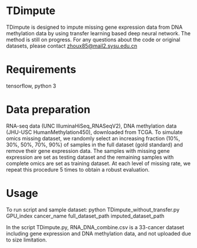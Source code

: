 # TDimpute 
TDimpute is designed to impute missing gene expression data from DNA methylation data by using transfer learning based deep neural network.
The method is still on progress. For any questions about the code or original datasets, please contact zhoux85@mail2.sysu.edu.cn

# Requirements
tensorflow, python 3

# Data preparation
RNA-seq data (UNC IlluminaHiSeq_RNASeqV2), DNA methylation data (JHU-USC HumanMethylation450), downloaded from TCGA.
To simulate omics missing dataset, we randomly select an increasing fraction (10%, 30%, 50%, 70%, 90%) of samples in the full dataset (gold standard) and remove their gene expression data. The samples with missing gene expression are set as testing dataset and the remaining samples with complete omics are set as training dataset. At each level of missing rate, we repeat this procedure 5 times to obtain a robust evaluation.

# Usage
To run script and sample dataset:
python TDimpute_without_transfer.py GPU_index cancer_name full_dataset_path imputed_dataset_path

In the script TDimpute.py, RNA_DNA_combine.csv is a 33-cancer dataset including gene expression and DNA methylation data, and not uploaded due to size limitation.

